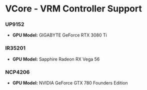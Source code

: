 # VCore - VRM Controller Support

### **UP9152** 
- **GPU Model:** GIGABYTE GeForce RTX 3080 Ti

### **IR35201**
- **GPU Model:** Sapphire Radeon RX Vega 56

### **NCP4206**
- **GPU Model:** NVIDIA GeForce GTX 780 Founders Edition